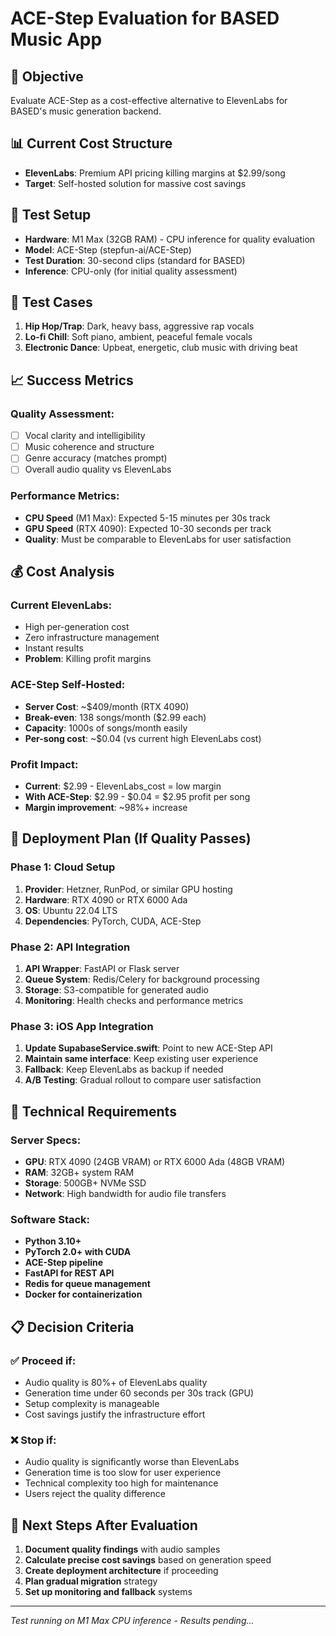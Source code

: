 # ACE-Step Evaluation for BASED Music App

## 🎯 Objective
Evaluate ACE-Step as a cost-effective alternative to ElevenLabs for BASED's music generation backend.

## 📊 Current Cost Structure
- **ElevenLabs**: Premium API pricing killing margins at $2.99/song
- **Target**: Self-hosted solution for massive cost savings

## 🔬 Test Setup
- **Hardware**: M1 Max (32GB RAM) - CPU inference for quality evaluation
- **Model**: ACE-Step (stepfun-ai/ACE-Step) 
- **Test Duration**: 30-second clips (standard for BASED)
- **Inference**: CPU-only (for initial quality assessment)

## 🎵 Test Cases
1. **Hip Hop/Trap**: Dark, heavy bass, aggressive rap vocals
2. **Lo-fi Chill**: Soft piano, ambient, peaceful female vocals  
3. **Electronic Dance**: Upbeat, energetic, club music with driving beat

## 📈 Success Metrics
### Quality Assessment:
- [ ] Vocal clarity and intelligibility
- [ ] Music coherence and structure  
- [ ] Genre accuracy (matches prompt)
- [ ] Overall audio quality vs ElevenLabs

### Performance Metrics:
- **CPU Speed** (M1 Max): Expected 5-15 minutes per 30s track
- **GPU Speed** (RTX 4090): Expected 10-30 seconds per track
- **Quality**: Must be comparable to ElevenLabs for user satisfaction

## 💰 Cost Analysis

### Current ElevenLabs:
- High per-generation cost
- Zero infrastructure management
- Instant results
- **Problem**: Killing profit margins

### ACE-Step Self-Hosted:
- **Server Cost**: ~$409/month (RTX 4090)
- **Break-even**: 138 songs/month ($2.99 each)
- **Capacity**: 1000s of songs/month easily
- **Per-song cost**: ~$0.04 (vs current high ElevenLabs cost)

### Profit Impact:
- **Current**: $2.99 - ElevenLabs_cost = low margin
- **With ACE-Step**: $2.99 - $0.04 = $2.95 profit per song
- **Margin improvement**: ~98%+ increase

## 🚀 Deployment Plan (If Quality Passes)

### Phase 1: Cloud Setup
1. **Provider**: Hetzner, RunPod, or similar GPU hosting
2. **Hardware**: RTX 4090 or RTX 6000 Ada
3. **OS**: Ubuntu 22.04 LTS
4. **Dependencies**: PyTorch, CUDA, ACE-Step

### Phase 2: API Integration  
1. **API Wrapper**: FastAPI or Flask server
2. **Queue System**: Redis/Celery for background processing
3. **Storage**: S3-compatible for generated audio
4. **Monitoring**: Health checks and performance metrics

### Phase 3: iOS App Integration
1. **Update SupabaseService.swift**: Point to new ACE-Step API
2. **Maintain same interface**: Keep existing user experience
3. **Fallback**: Keep ElevenLabs as backup if needed
4. **A/B Testing**: Gradual rollout to compare user satisfaction

## 🔧 Technical Requirements

### Server Specs:
- **GPU**: RTX 4090 (24GB VRAM) or RTX 6000 Ada (48GB VRAM)
- **RAM**: 32GB+ system RAM
- **Storage**: 500GB+ NVMe SSD
- **Network**: High bandwidth for audio file transfers

### Software Stack:
- **Python 3.10+**
- **PyTorch 2.0+ with CUDA**
- **ACE-Step pipeline**
- **FastAPI for REST API**
- **Redis for queue management**
- **Docker for containerization**

## 📋 Decision Criteria

### ✅ Proceed if:
- Audio quality is 80%+ of ElevenLabs quality
- Generation time under 60 seconds per 30s track (GPU)
- Setup complexity is manageable
- Cost savings justify the infrastructure effort

### ❌ Stop if:
- Audio quality is significantly worse than ElevenLabs
- Generation time is too slow for user experience
- Technical complexity too high for maintenance
- Users reject the quality difference

## 📝 Next Steps After Evaluation
1. **Document quality findings** with audio samples
2. **Calculate precise cost savings** based on generation speed
3. **Create deployment architecture** if proceeding
4. **Plan gradual migration** strategy
5. **Set up monitoring and fallback** systems

---

*Test running on M1 Max CPU inference - Results pending...*